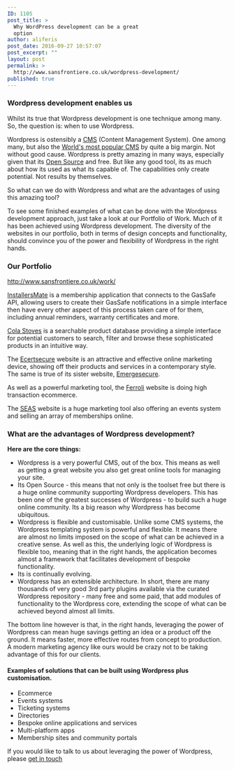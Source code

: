```yaml
---
ID: 1105
post_title: >
  Why WordPress development can be a great
  option
author: aliferis
post_date: 2016-09-27 10:57:07
post_excerpt: ""
layout: post
permalink: >
  http://www.sansfrontiere.co.uk/wordpress-development/
published: true
---
```

<h3>Wordpress development enables us</h3>
Whilst its true that Wordpress development is one technique among many. So, the question is: when to use Wordpress.

Wordpress is ostensibly a <span style="text-decoration: underline;"><a href="https://en.wikipedia.org/wiki/Content_management_system" target="_blank" rel="nofollow">CMS</a></span> (Content Management System). One among many, but also the <span style="text-decoration: underline;"><a href="http://trends.builtwith.com/cms" rel="nofollow">World's most popular CMS</a></span> by quite a big margin. Not without good cause. Wordpress is pretty amazing in many ways, especially given that its <a href="https://opensource.com/resources/what-open-source" target="_blank" rel="nofollow">Open Source</a> and free. But like any good tool, its as much about how its used as what its capable of. The capabilities only create potential. Not results by themselves.

So what can we do with Wordpress and what are the advantages of using this amazing tool?

To see some finished examples of what can be done with the Wordpress development approach, just take a look at our Portfolio of Work. Much of it has been achieved using Wordpress development. The diversity of the websites in our portfolio, both in terms of design concepts and functionality, should convince you of the power and flexibility of Wordpress in the right hands.
<h3>Our Portfolio</h3>
<a href="http://www.sansfrontiere.co.uk/work/" rel="nofollow">http://www.sansfrontiere.co.uk/work/</a>

<span style="text-decoration: underline;"><a href="http://www.installersmate.co.uk" target="_blank" rel="nofollow">InstallersMate</a></span> is a membership application that connects to the GasSafe API, allowing users to create their GasSafe notifications in a simple interface then have every other aspect of this process taken care of for them, including annual reminders, warranty certificates and more.

<span style="text-decoration: underline;"><a href="http://www.colastoves.co.uk" target="_blank" rel="nofollow">Cola Stoves</a></span> is a searchable product database providing a simple interface for potential customers to search, filter and browse these sophisticated products in an intuitive way.

The <a href="http://ecertsecure.co.uk/" target="_blank" rel="nofollow">Ecertsecure</a> website is an attractive and effective online marketing device, showing off their products and services in a contemporary style. The same is true of its sister website, <a href="http://www.emergesecure.com/" target="_blank" rel="nofollow">Emergesecure</a>.

As well as a powerful marketing tool, the <span style="text-decoration: underline;"><a href="http://www.ferroli.co.uk" target="_blank" rel="nofollow">Ferroli</a></span> website is doing high transaction ecommerce.

The <span style="text-decoration: underline;"><a href="http://www.seas.org.uk" target="_blank" rel="nofollow">SEAS</a></span> website is a huge marketing tool also offering an events system and selling an array of memberships online.
<h3>What are the advantages of Wordpress development?</h3>
<strong>Here are the core things:</strong>
<ul>
 	<li>Wordpress is a very powerful CMS, out of the box. This means as well as getting a great website you also get great online tools for managing your site.</li>
 	<li>Its Open Source - this means that not only is the toolset free but there is a huge online community supporting Wordpress developers. This has been one of the greatest successes of Wordpress - to build such a huge online community. Its a big reason why Wordpress has become ubiquitous.</li>
 	<li>Wordpress is flexible and customisable. Unlike some CMS systems, the Wordpress templating system is powerful and flexible. It means there are almost no limits imposed on the scope of what can be achieved in a creative sense. As well as this, the underlying logic of Wordpress is flexible too, meaning that in the right hands, the application becomes almost a framework that facilitates development of bespoke functionality.</li>
 	<li>Its is continually evolving.</li>
 	<li>Wordpress has an extensible architecture. In short, there are many thousands of very good 3rd party plugins available via the curated Wordpress repository - many free and some paid, that add modules of functionality to the Wordpress core, extending the scope of what can be achieved beyond almost all limits.</li>
</ul>
The bottom line however is that, in the right hands, leveraging the power of Wordpress can mean huge savings getting an idea or a product off the ground. It means faster, more effective routes from concept to production. A modern marketing agency like ours would be crazy not to be taking advantage of this for our clients.
<h4>Examples of solutions that can be built using Wordpress plus customisation.</h4>
<ul>
 	<li>Ecommerce</li>
 	<li>Events systems</li>
 	<li>Ticketing systems</li>
 	<li>Directories</li>
 	<li>Bespoke online applications and services</li>
 	<li>Multi-platform apps</li>
 	<li>Membership sites and community portals</li>
</ul>
If you would like to talk to us about leveraging the power of Wordpress, please <a href="/contact">get in touch</a>